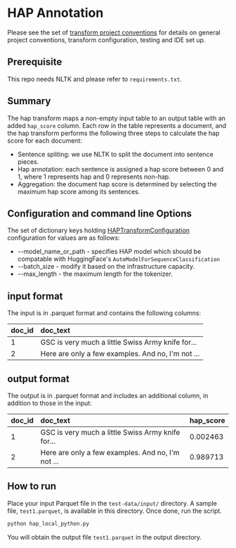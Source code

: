 # HAP Annotation
Please see the set of [transform project conventions](https://github.com/ian-cho/data-prep-kit/blob/dev/transforms/README.md) for details on general project conventions, transform configuration, testing and IDE set up.

## Prerequisite
This repo needs NLTK and please refer to `requirements.txt`.

## Summary
The hap transform maps a non-empty input table to an output table with an added `hap_score` column. Each row in the table represents a document, and the hap transform performs the following three steps to calculate the hap score for each document:

* Sentence spliting: we use NLTK to split the document into sentence pieces.
* Hap annotation: each sentence is assigned a hap score between 0 and 1, where 1 represents hap and 0 represents non-hap.
* Aggregation: the document hap score is determined by selecting the maximum hap score among its sentences.


## Configuration and command line Options
The set of dictionary keys holding [HAPTransformConfiguration](src/hap_transform.py) 
configuration for values are as follows:

* --model_name_or_path - specifies HAP model which should be compatable with HuggingFace's `AutoModelForSequenceClassification` 
* --batch_size - modify it based on the infrastructure capacity.
* --max_length - the maximum length for the tokenizer.



## input format
The input is in .parquet format and contains the following columns:

| doc_id  |   doc_text | 
|:------|:------|
| 1  |    GSC is very much a little Swiss Army knife for...   |
| 2  |    Here are only a few examples. And no, I'm not ...   |

## output format
The output is in .parquet format and includes an additional column, in addition to those in the input:

| doc_id  |   doc_text | hap_score   |
|:------|:------|:-------------|
| 1  |    GSC is very much a little Swiss Army knife for... | 0.002463     |
| 2  |    Here are only a few examples. And no, I'm not ... | 0.989713     |

## How to run
Place your input Parquet file in the `test-data/input/` directory. A sample file, `test1.parquet`, is available in this directory. Once done, run the script.

```python
python hap_local_python.py
```

You will obtain the output file `test1.parquet` in the output directory.






